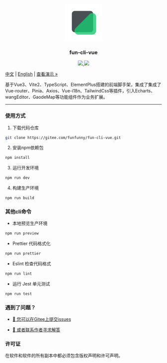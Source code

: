 <p align="center">
  <img src="docs/logo.png" alt="Logo" width="120" height="auto">
</p>

<h3 align="center">fun-cli-vue</h3>

<p align="center">
  <a href="">
    <img src="https://img.shields.io/github/license/wangqf19/fun-cli-vue">
  </a>
  <a href="https://www.npmjs.com/package/fun-cli-vue">
    <img src="https://img.shields.io/npm/v/fun-cli-vue">
  </a>
  <br>
</p>


[中文](/README.zh.md) | [English](/README.md) | [查看演示 »](https://funfunny.gitee.io/fun-cli-vue)

基于Vue3、Vite2、TypeScript、ElementPlus搭建的前端脚手架，集成了集成了Vue-router、Pinia、Axios、Vue-i18n、TailwindCss等插件，引入Echarts、wangEditor、GaodeMap等功能组件作为业务扩展。

-----------------------------
 
### 使用方式

1. 下载代码仓库

```sh
git clone https://gitee.com/funfunny/fun-cli-vue.git
```

2. 安装npm依赖包
   
```sh
npm install
```

3. 运行开发环境

```sh
npm run dev
```

4. 构建生产环境

```sh
npm run build
```

### 其他cli命令

- 本地预览生产环境

```sh
npm run preview
```

- Prettier 代码格式化

```sh
npm run prettier
```

- Eslint 检查代码格式

```sh
npm run lint
```

- 运行 Jest 单元测试

```sh
npm run test
```


### 遇到了问题？

- [🧩 您可以在Gitee上提交issues  ](https://gitee.com/funfunny/fun-cli-vue/issues/new)

- <a href="mailto:15376960583@189.cn">📮 或者联系作者寻求解答</a>

### 许可证

在软件和软件的所有副本中都必须包含版权声明和许可声明。
